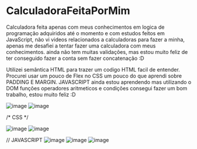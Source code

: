 # CalculadoraFeitaPorMim

Calculadora feita apenas com meus conhecimentos em logica de programação adquiridos até o momento e com estudos feitos em JavaScript, não vi videos relacionados a calculadoras para fazer a minha, apenas me desafiei a tentar fazer uma calculadora com meus conhecimentos. ainda não tem muitas validações, mas estou muito feliz de ter conseguido fazer a conta sem fazer concatenação :D

Utilizei semântica HTML para trazer um codigo HTML facil de entender. Procurei usar um pouco de Flex no CSS um pouco do que aprendi sobre PADDING E MARGIN.
JAVASCRIPT ainda estou aprendendo mas utilizando o DOM funções operadores aritmeticos e condições consegui fazer um bom trabalho, estou muito feliz :D


<!-- HTML --> 



![image](https://user-images.githubusercontent.com/105872871/182879607-342ddddc-4759-4e7e-9fd3-8d611b519264.png)
![image](https://user-images.githubusercontent.com/105872871/182879722-40c78d8c-d1d3-4903-bf33-0f32f42e7343.png)







/* CSS */




![image](https://user-images.githubusercontent.com/105872871/182879951-5ad8b591-945d-4cf4-b716-843e5d2fce94.png)
![image](https://user-images.githubusercontent.com/105872871/182880013-fced1915-472e-4ee9-bd45-c25e753ada8f.png)






// JAVASCRIPT
![image](https://user-images.githubusercontent.com/105872871/182880200-2218e764-4e10-4900-8494-41ad3c410b02.png)
![image](https://user-images.githubusercontent.com/105872871/182880319-9daf2485-2cb5-4fea-ad53-d1a94f77d1fe.png)
![image](https://user-images.githubusercontent.com/105872871/182880411-fd1e4028-c830-4ef0-856a-dbc6b67413d6.png)

